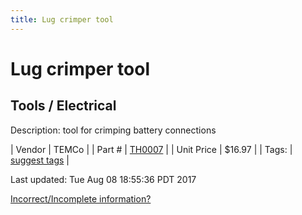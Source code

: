 ```yaml
---
title: Lug crimper tool
---
```


# Lug crimper tool
## Tools / Electrical
Description: 	tool for crimping battery connections 

| Vendor | TEMCo | 
| Part # | [TH0007](http://www.temcoindustrialpower.com/products/Crimpers/TH0007.html) | 
| Unit Price | $16.97 | 
| Tags: | [suggest tags](https://docs.google.com/forms/d/e/1FAIpQLSeWyY8v3RgOty-MyWmh9U0iivNYN_molChYyS-0U-o-kOAv_g/viewform) | 

Last updated: Tue Aug 08 18:55:36 PDT 2017

 [Incorrect/Incomplete information?](https://docs.google.com/forms/d/e/1FAIpQLSeWyY8v3RgOty-MyWmh9U0iivNYN_molChYyS-0U-o-kOAv_g/viewform)